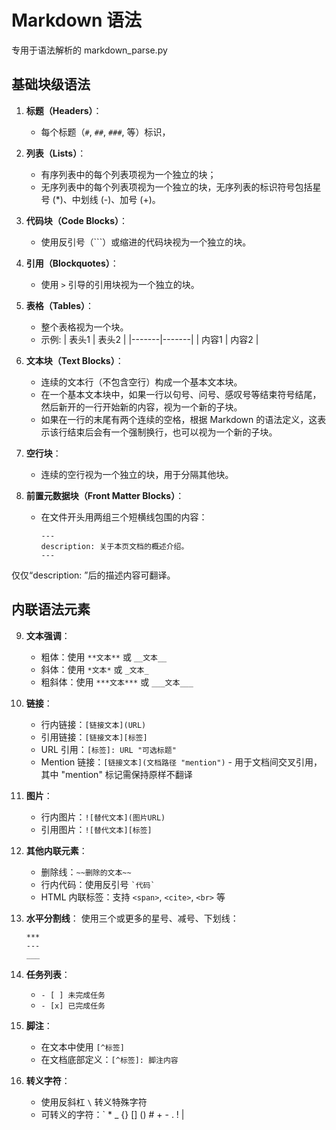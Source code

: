 # Markdown 语法

专用于语法解析的 markdown_parse.py

## 基础块级语法

1. **标题（Headers）**：
   - 每个标题（`#`, `##`, `###`, 等）标识，

2. **列表（Lists）**：
   - 有序列表中的每个列表项视为一个独立的块；
   + 无序列表中的每个列表项视为一个独立的块，无序列表的标识符号包括星号 (*)、中划线 (-)、加号 (+)。

3. **代码块（Code Blocks）**：
   - 使用反引号（```）或缩进的代码块视为一个独立的块。

4. **引用（Blockquotes）**：
   - 使用 `>` 引导的引用块视为一个独立的块。

5. **表格（Tables）**：
   - 整个表格视为一个块。
   - 示例:
     | 表头1 | 表头2 |
     |-------|-------|
     | 内容1 | 内容2 |

6. **文本块（Text Blocks）**：
   - 连续的文本行（不包含空行）构成一个基本文本块。
   - 在一个基本文本块中，如果一行以句号、问号、感叹号等结束符号结尾，然后新开的一行开始新的内容，视为一个新的子块。
   - 如果在一行的末尾有两个连续的空格，根据 Markdown 的语法定义，这表示该行结束后会有一个强制换行，也可以视为一个新的子块。

7. **空行块**：
   - 连续的空行视为一个独立的块，用于分隔其他块。

8. **前置元数据块（Front Matter Blocks）**：
   - 在文件开头用两组三个短横线包围的内容：
     ```
     ---
     description: 关于本页文档的概述介绍。
     ---
     ```
仅仅“description: ”后的描述内容可翻译。


## 内联语法元素

9. **文本强调**：
   - 粗体：使用 `**文本**` 或 `__文本__`
   - 斜体：使用 `*文本*` 或 `_文本_`
   - 粗斜体：使用 `***文本***` 或 `___文本___`

10. **链接**：
    - 行内链接：`[链接文本](URL)`
    - 引用链接：`[链接文本][标签]`
    - URL 引用：`[标签]: URL "可选标题"`
    - Mention 链接：`[链接文本](文档路径 "mention")` - 用于文档间交叉引用，其中 "mention" 标记需保持原样不翻译
    
11. **图片**：
    - 行内图片：`![替代文本](图片URL)`
    - 引用图片：`![替代文本][标签]`

12. **其他内联元素**：
    - 删除线：`~~删除的文本~~`
    - 行内代码：使用反引号 `` `代码` ``
    - HTML 内联标签：支持 `<span>`, `<cite>`, `<br>` 等

13. **水平分割线**：
    使用三个或更多的星号、减号、下划线：
    ```
    ***
    ---
    ___
    ```

14. **任务列表**：
    - `- [ ] 未完成任务`
    - `- [x] 已完成任务`

15. **脚注**：
    - 在文本中使用 `[^标签]`
    - 在文档底部定义：`[^标签]: 脚注内容`

16. **转义字符**：
    - 使用反斜杠 `\` 转义特殊字符
    - 可转义的字符：\` * _ {} [] () # + - . ! |